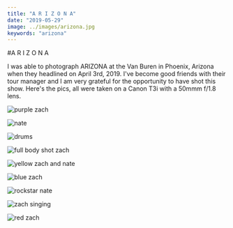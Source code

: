 ```yaml
---
title: "A R I Z O N A"
date: "2019-05-29"
image: ../images/arizona.jpg
keywords: "arizona"
---
```


#A R I Z O N A

I was able to photograph ARIZONA at the Van Buren in Phoenix, Arizona when they headlined on April 3rd, 2019. I've become good friends with their tour manager and I am very grateful for the opportunity to have shot this show. Here's the pics, all were taken on a Canon T3i with a 50mmm f/1.8 lens.

![purple zach](https://raw.githubusercontent.com/achesin/website-images/master/arizona/%40amandacphotog-052919-6169.jpg)

![nate](https://raw.githubusercontent.com/achesin/website-images/master/arizona/%40amandacphotog-052919-6172.jpg)

![drums](https://raw.githubusercontent.com/achesin/website-images/master/arizona/%40amandacphotog-052919-6197.jpg)

![full body shot zach](https://raw.githubusercontent.com/achesin/website-images/master/arizona/%40amandacphotog-052919-6331.jpg)

![yellow zach and nate](https://raw.githubusercontent.com/achesin/website-images/master/arizona/%40amandacphotog-052919-6287.jpg)

![blue zach](https://raw.githubusercontent.com/achesin/website-images/master/arizona/%40amandacphotog-052919-6217.jpg)

![rockstar nate](https://raw.githubusercontent.com/achesin/website-images/master/arizona/%40amandacphotog-052919-6252.jpg)

![zach singing](https://raw.githubusercontent.com/achesin/website-images/master/arizona/%40amandacphotog-052919-6232.jpg)

![red zach](https://raw.githubusercontent.com/achesin/website-images/master/arizona/%40amandacphotog-052919-6285.jpg)

